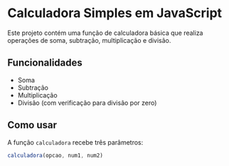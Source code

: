 # Calculadora Simples em JavaScript

Este projeto contém uma função de calculadora básica que realiza operações de soma, subtração, multiplicação e divisão.

## Funcionalidades

- Soma
- Subtração
- Multiplicação
- Divisão (com verificação para divisão por zero)

## Como usar

A função `calculadora` recebe três parâmetros:

```js
calculadora(opcao, num1, num2)
